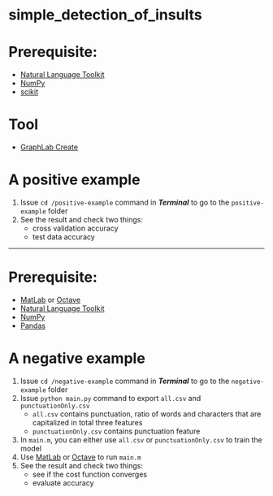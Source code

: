 # simple_detection_of_insults

# Prerequisite:
- [Natural Language Toolkit](http://www.nltk.org/)
- [NumPy](http://www.numpy.org/)
- [scikit](http://scikit-learn.org/)

# Tool
- [GraphLab Create](https://turi.com/)

# A positive example
1. Issue `cd /positive-example` command in ***Terminal*** to go to the `positive-example` folder
2. See the result and check two things:
    - cross validation accuracy
    - test data accuracy

----------------------------------------------------------------------------------------------------------------------

# Prerequisite:
- [MatLab](https://www.mathworks.com/) or [Octave](https://www.gnu.org/software/octave/)
- [Natural Language Toolkit](http://www.nltk.org/)
- [NumPy](http://www.numpy.org/)
- [Pandas](http://pandas.pydata.org/)

# A negative example
1. Issue `cd /negative-example` command in ***Terminal*** to go to the `negative-example` folder
2. Issue `python main.py` command to export `all.csv` and `punctuationOnly.csv`
    - `all.csv` contains punctuation, ratio of words and characters that are capitalized in total three features
    - `punctuationOnly.csv` contains punctuation feature
3. In `main.m`, you can either use `all.csv` or `punctuationOnly.csv` to train the model
4. Use [MatLab](https://www.mathworks.com/) or [Octave](https://www.gnu.org/software/octave/) to run `main.m`
5. See the result and check two things:
    - see if the cost function converges
    - evaluate accuracy
